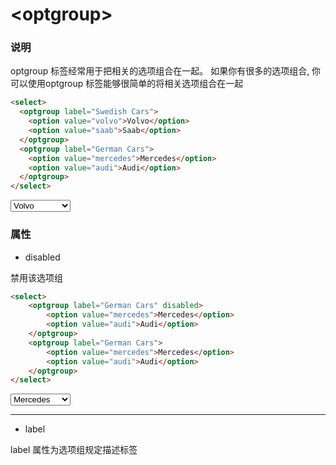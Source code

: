 # &lt;optgroup&gt;

### 说明
 
optgroup 标签经常用于把相关的选项组合在一起。
如果你有很多的选项组合, 你可以使用optgroup 标签能够很简单的将相关选项组合在一起

```html
<select>
  <optgroup label="Swedish Cars">
    <option value="volvo">Volvo</option>
    <option value="saab">Saab</option>
  </optgroup>
  <optgroup label="German Cars">
    <option value="mercedes">Mercedes</option>
    <option value="audi">Audi</option>
  </optgroup>
</select>
```
<select>
  <optgroup label="Swedish Cars">
    <option value="volvo">Volvo</option>
    <option value="saab">Saab</option>
  </optgroup>
  <optgroup label="German Cars">
    <option value="mercedes">Mercedes</option>
    <option value="audi">Audi</option>
  </optgroup>
</select>



### 属性
- disabled

禁用该选项组

```html
<select>
    <optgroup label="German Cars" disabled>
        <option value="mercedes">Mercedes</option>
        <option value="audi">Audi</option>
    </optgroup>
    <optgroup label="German Cars">
        <option value="mercedes">Mercedes</option>
        <option value="audi">Audi</option>
    </optgroup>
</select>
```
<select>
    <optgroup label="German Cars" disabled>
        <option value="mercedes">Mercedes</option>
        <option value="audi">Audi</option>
    </optgroup>
    <optgroup label="German Cars">
        <option value="mercedes">Mercedes</option>
        <option value="audi">Audi</option>
    </optgroup>
</select>

<hr>

- label

label 属性为选项组规定描述标签



